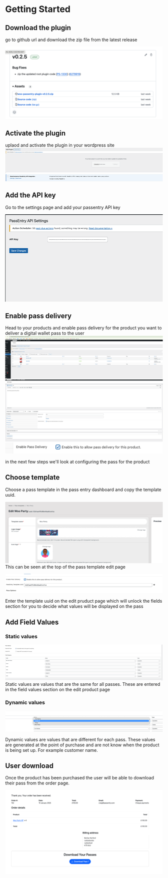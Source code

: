 # Getting Started

## Download the plugin
go to github url and download the zip file from the latest release

![Alt text](images/download-here.png)

## Activate the plugin

uplaod and activate the plugin in your wordpress site
![Alt text](images/upload-passentry-plugin.png)
![Alt text](images/activate-deactivate.png)

## Add the API key

Go to the settings page and add your passentry API key

![Alt text](images/add-api-key.png)

## Enable pass delivery

Head to your products and enable pass delivery for the product you want to deliver a digital wallet pass to the user
![Alt text](images/visit-products.png)
![Alt text](images/enable-pass-delivery.png)
![Alt text](images/enable-pass-delivery-2.png)

in the next few steps we'll look at configuring the pass for the product

## Choose template

Choose a pass template in the pass entry dashboard and copy the template uuid. 

![Alt text](images/get-uuid.png)
This can be seen at the top of the pass template edit page

![Alt text](images/enter-template-uuid.png)

Enter the template uuid on the edit pruduct page which will unlock the fields section for you to decide what values will be displayed on the pass

## Add Field Values

### Static values

![Alt text](images/enter-field-values.png)
Static values are values that are the same for all passes. These are entered in the field values section on the edit product page

### Dynamic values
![Alt text](images/dynamic-values.png)

Dynamic values are values that are different for each pass. These values are generated at the point of purchase and are not know when the product is being set up. For example customer name. 

## User download

Once the product has been purchased the user will be able to download their pass from the order page.

![Alt text](images/user-download.png)



